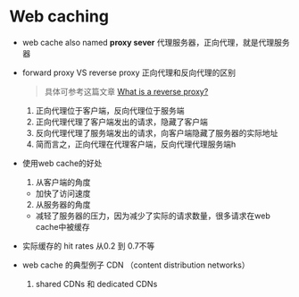 # Web caching

- web cache also named **proxy sever** 代理服务器，正向代理，就是代理服务器

- forward proxy VS reverse proxy 正向代理和反向代理的区别
  > 具体可参考这篇文章 [What is a reverse proxy?](https://www.cloudflare.com/learning/cdn/glossary/reverse-proxy/)
  1. 正向代理位于客户端，反向代理位于服务端
  2. 正向代理代理了客户端发出的请求，隐藏了客户端
  3. 反向代理代理了服务端发出的请求，向客户端隐藏了服务器的实际地址
  4. 简而言之，正向代理在代理客户端，反向代理代理服务端h

- 使用web cache的好处
  1. 从客户端的角度
    - 加快了访问速度
  2. 从服务器的角度
    - 减轻了服务器的压力，因为减少了实际的请求数量，很多请求在web cache中被缓存

- 实际缓存的 hit rates 从0.2 到 0.7不等

- web cache 的典型例子 CDN （content distribution networks）
  1. shared CDNs 和 dedicated CDNs